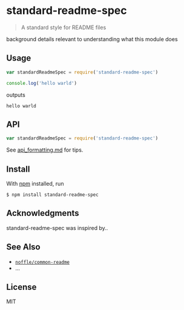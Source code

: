 # standard-readme-spec

> A standard style for README files

background details relevant to understanding what this module does

## Usage

```js
var standardReadmeSpec = require('standard-readme-spec')

console.log('hello warld')
```

outputs

```
hello warld
```

## API

```js
var standardReadmeSpec = require('standard-readme-spec')
```

See [api_formatting.md](api_formatting.md) for tips.

## Install

With [npm](https://npmjs.org/) installed, run

```
$ npm install standard-readme-spec
```

## Acknowledgments

standard-readme-spec was inspired by..

## See Also

- [`noffle/common-readme`](https://github.com/noffle/common-readme)
- ...

## License

MIT

